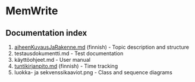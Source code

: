 # MemWrite
## Documentation index

1. [aiheenKuvausJaRakenne.md](https://github.com/cxcorp/MemWrite/blob/master/dokumentaatio/aiheenKuvausJaRakenne.md) (finnish) - Topic description and structure
2. testausdokumentti.md - Test documentation
3. käyttöohjeet.md - User manual
4. [tuntikirjanpito.md](https://github.com/cxcorp/MemWrite/blob/master/dokumentaatio/tuntikirjanpito.md) (finnish) - Time tracking
5. luokka- ja sekvenssikaaviot.png - Class and sequence diagrams
